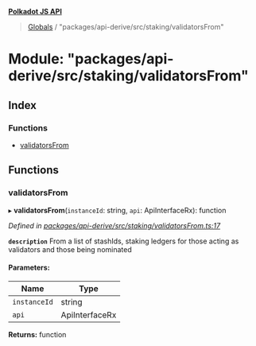 **[Polkadot JS API](../README.md)**

> [Globals](../globals.md) / "packages/api-derive/src/staking/validatorsFrom"

# Module: "packages/api-derive/src/staking/validatorsFrom"

## Index

### Functions

* [validatorsFrom](_packages_api_derive_src_staking_validatorsfrom_.md#validatorsfrom)

## Functions

### validatorsFrom

▸ **validatorsFrom**(`instanceId`: string, `api`: ApiInterfaceRx): function

*Defined in [packages/api-derive/src/staking/validatorsFrom.ts:17](https://github.com/polkadot-js/api/blob/acb565d46/packages/api-derive/src/staking/validatorsFrom.ts#L17)*

**`description`** From a list of stashIds, staking ledgers for those acting as validators and those being nominated

#### Parameters:

Name | Type |
------ | ------ |
`instanceId` | string |
`api` | ApiInterfaceRx |

**Returns:** function
